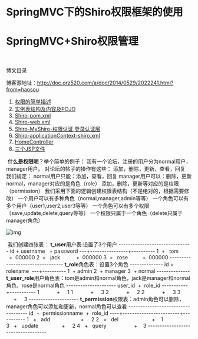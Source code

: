 # SpringMVC下的Shiro权限框架的使用

# SpringMVC+Shiro权限管理

 

博文目录

博客源地址：http://doc.orz520.com/a/doc/2014/0529/2022241.html?from=haosou

1. [权限的简单描述](http://doc.orz520.com/a/doc/2014/0529/2022241.html?from=haosou)
2. [实例表结构及内容及POJO](http://doc.orz520.com/a/doc/2014/0529/2022241.html?from=haosou)
3. [Shiro-pom.xml](http://doc.orz520.com/a/doc/2014/0529/2022241.html?from=haosou)
4. [Shiro-web.xml](http://doc.orz520.com/a/doc/2014/0529/2022241.html?from=haosou)
5. [Shiro-MyShiro-权限认证,登录认证层](http://doc.orz520.com/a/doc/2014/0529/2022241.html?from=haosou)
6. [Shiro-applicationContext-shiro.xml](http://doc.orz520.com/a/doc/2014/0529/2022241.html?from=haosou)
7. [HomeController](http://doc.orz520.com/a/doc/2014/0529/2022241.html?from=haosou)
8. [三个JSP文件](http://doc.orz520.com/a/doc/2014/0529/2022241.html?from=haosou)

 **什么是权限呢**？举个简单的例子：
我有一个论坛，注册的用户分为normal用户，manager用户。
对论坛的帖子的操作有这些：
添加，删除，更新，查看，回复
我们规定：
normal用户只能：添加，查看，回复
manager用户可以：删除，更新
normal，manager对应的是角色（role）
添加，删除，更新等对应的是权限（permission）
我们采用下面的逻辑创建权限表结构（不是绝对的，根据需要修改）
一个用户可以有多种角色（normal,manager,admin等等）
一个角色可以有多个用户（user1,user2,user3等等）
一个角色可以有多个权限（save,update,delete,query等等）
一个权限只属于一个角色（delete只属于manager角色）

![img](http://img.orz520.com/t01107cba7e76d43d1a.png)

 我们创建四张表：
**t_user**用户表:设置了3个用户
\-------------------------------
id + username   + password
---+----------------+----------
1  +   tom           +  000000
2  +   jack           +  000000
3  +   rose          +  000000
\---------------------------------
**t_role**角色表：设置3个角色
\--------------
id + rolename 
---+----------
1  + admin
2  + manager
3  + normal
\--------------
**t_user_role**用户角色表：tom是admin和normal角色，jack是manager和normal角色，rose是normal角色
\---------------------
user_id  +  role_id
-----------+-----------
1            +     1
1            +     3
2            +     2
2            +     3
3            +     3
\---------------------
**t_permission**权限表：admin角色可以删除，manager角色可以添加和更新，normal角色可以查看
\-----------------------------------
id  +  permissionname  +  role_id
----+------------------------+-----------
1   +   add                     +     2
2   +   del                       +    1
3   +   update                +     2
4   +   query                   +    3
\-----------------------------------